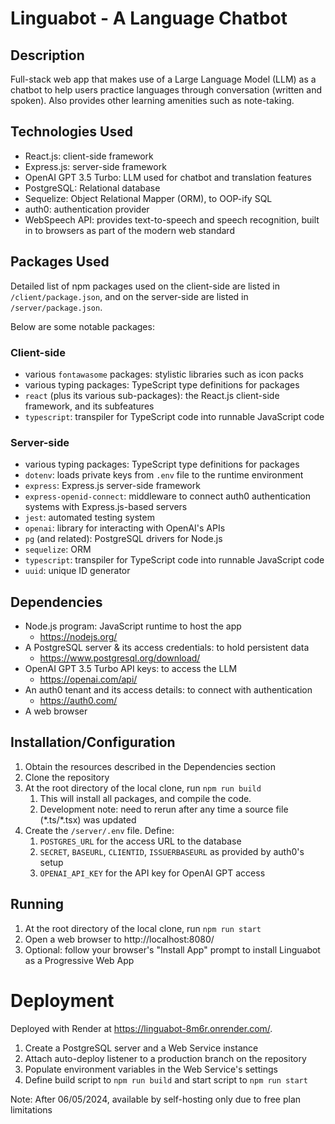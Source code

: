 # Linguabot - A Language Chatbot

## Description
Full-stack web app that makes use of a Large Language Model (LLM) as a chatbot to help users practice languages through conversation (written and spoken). Also provides other learning amenities such as note-taking.

## Technologies Used
- React.js: client-side framework
- Express.js: server-side framework
- OpenAI GPT 3.5 Turbo: LLM used for chatbot and translation features
- PostgreSQL: Relational database
- Sequelize: Object Relational Mapper (ORM), to OOP-ify SQL
- auth0: authentication provider
- WebSpeech API: provides text-to-speech and speech recognition, built in to browsers as part of the modern web standard

## Packages Used
Detailed list of npm packages used on the client-side are listed in `/client/package.json`, and on the server-side are listed in `/server/package.json`.

Below are some notable packages:

### Client-side
- various `fontawasome` packages: stylistic libraries such as icon packs
- various typing packages: TypeScript type definitions for packages
- `react` (plus its various sub-packages): the React.js client-side framework, and its subfeatures
- `typescript`: transpiler for TypeScript code into runnable JavaScript code

### Server-side
- various typing packages: TypeScript type definitions for packages
- `dotenv`: loads private keys from `.env` file to the runtime environment
- `express`: Express.js server-side framework
- `express-openid-connect`: middleware to connect auth0 authentication systems with Express.js-based servers
- `jest`: automated testing system
- `openai`: library for interacting with OpenAI's APIs
- `pg` (and related): PostgreSQL drivers for Node.js
- `sequelize`: ORM
- `typescript`: transpiler for TypeScript code into runnable JavaScript code
- `uuid`: unique ID generator

## Dependencies
- Node.js program: JavaScript runtime to host the app
  - https://nodejs.org/
- A PostgreSQL server & its access credentials: to hold persistent data
  - https://www.postgresql.org/download/
- OpenAI GPT 3.5 Turbo API keys: to access the LLM
  - https://openai.com/api/
- An auth0 tenant and its access details: to connect with authentication
  - https://auth0.com/
- A web browser

## Installation/Configuration
1. Obtain the resources described in the Dependencies section
2. Clone the repository
3. At the root directory of the local clone, run `npm run build`
   1. This will install all packages, and compile the code.
   2. Development note: need to rerun after any time a source file (\*.ts/*.tsx) was updated 
4. Create the `/server/.env` file. Define:
   1. `POSTGRES_URL` for the access URL to the database
   2. `SECRET`, `BASEURL`, `CLIENTID`, `ISSUERBASEURL` as provided by auth0's setup
   3. `OPENAI_API_KEY` for the API key for OpenAI GPT access

## Running
1. At the root directory of the local clone, run `npm run start`
2. Open a web browser to http://localhost:8080/
3. Optional: follow your browser's "Install App" prompt to install Linguabot as a Progressive Web App

# Deployment
Deployed with Render at https://linguabot-8m6r.onrender.com/.
1. Create a PostgreSQL server and a Web Service instance
2. Attach auto-deploy listener to a production branch on the repository
3. Populate environment variables in the Web Service's settings
4. Define build script to `npm run build` and start script to `npm run start`


Note: After 06/05/2024, available by self-hosting only due to free plan limitations
